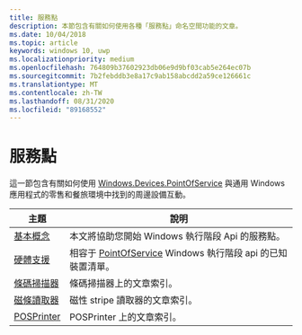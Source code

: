 ```yaml
---
title: 服務點
description: 本節包含有關如何使用各種「服務點」命名空間功能的文章。
ms.date: 10/04/2018
ms.topic: article
keywords: windows 10, uwp
ms.localizationpriority: medium
ms.openlocfilehash: 764809b37602923db06e9d9bf03cab5e264ec07b
ms.sourcegitcommit: 7b2febddb3e8a17c9ab158abcdd2a59ce126661c
ms.translationtype: MT
ms.contentlocale: zh-TW
ms.lasthandoff: 08/31/2020
ms.locfileid: "89168552"
---
```

# <a name="point-of-service"></a>服務點
這一節包含有關如何使用 [Windows.Devices.PointOfService](/uwp/api/windows.devices.pointofservice) 與通用 Windows 應用程式的零售和餐旅環境中找到的周邊設備互動。

| 主題 | 說明 |
|------|------------|
| [基本概念](pos-basics.md) | 本文將協助您開始 Windows 執行階段 Api 的服務點。 |
| [硬體支援](pos-device-support.md) | 相容于 [PointOfService](/uwp/api/Windows.Devices.PointOfService) Windows 執行階段 api 的已知裝置清單。 |
| [條碼掃描器](pos-barcodescanner.md) | 條碼掃描器上的文章索引。 |
| [磁條讀取器](pos-magnetic-stripe-reader.md) | 磁性 stripe 讀取器的文章索引。
| [POSPrinter](pos-printer.md) | POSPrinter 上的文章索引。 |